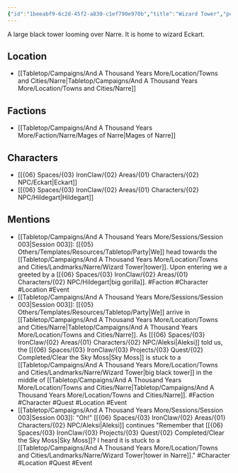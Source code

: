 ```yaml
---
{"id":"1beeabf9-6c2d-45f2-a830-c1ef790e970b","title":"Wizard Tower","publish":true,"date_created":"Tuesday, February 28th 2023, 1:45:15 pm","date_modified":"Tuesday, April 2nd 2024, 6:59:27 pm","path":"Tabletop/Campaigns/And A Thousand Years More/Location/Towns and Cities/Landmarks/Narre/Wizard Tower.md","permalink":"/tabletop/campaigns/and-a-thousand-years-more/location/towns-and-cities/landmarks/narre/wizard-tower/","PassFrontmatter":true}
---
```



A large black tower looming over Narre. It is home to wizard Eckart.

## Location

- [[Tabletop/Campaigns/And A Thousand Years More/Location/Towns and Cities/Narre\|Tabletop/Campaigns/And A Thousand Years More/Location/Towns and Cities/Narre]]

## Factions

- [[Tabletop/Campaigns/And A Thousand Years More/Faction/Narre/Mages of Narre\|Mages of Narre]]

## Characters

- [[{06} Spaces/{03} IronClaw/{02} Areas/{01} Characters/{02} NPC/Eckart\|Eckart]]
- [[{06} Spaces/{03} IronClaw/{02} Areas/{01} Characters/{02} NPC/Hildegart\|Hildegart]]

## Mentions

- [[Tabletop/Campaigns/And A Thousand Years More/Sessions/Session 003\|Session 003]]: [[{05} Others/Templates/Resources/Tabletop/Party\|We]] head towards the [[Tabletop/Campaigns/And A Thousand Years More/Location/Towns and Cities/Landmarks/Narre/Wizard Tower\|tower]]. Upon entering we a greeted by a [[{06} Spaces/{03} IronClaw/{02} Areas/{01} Characters/{02} NPC/Hildegart\|big gorilla]]. #Faction #Character #Location #Event
- [[Tabletop/Campaigns/And A Thousand Years More/Sessions/Session 003\|Session 003]]: [[{05} Others/Templates/Resources/Tabletop/Party\|We]] arrive in [[Tabletop/Campaigns/And A Thousand Years More/Location/Towns and Cities/Narre\|Tabletop/Campaigns/And A Thousand Years More/Location/Towns and Cities/Narre]]. As [[{06} Spaces/{03} IronClaw/{02} Areas/{01} Characters/{02} NPC/Aleksi\|Aleksi]] told us, the [[{06} Spaces/{03} IronClaw/{03} Projects/{03} Quest/{02} Completed/Clear the Sky Moss\|Sky Moss]] is stuck to a [[Tabletop/Campaigns/And A Thousand Years More/Location/Towns and Cities/Landmarks/Narre/Wizard Tower\|big black tower]] in the middle of [[Tabletop/Campaigns/And A Thousand Years More/Location/Towns and Cities/Narre\|Tabletop/Campaigns/And A Thousand Years More/Location/Towns and Cities/Narre]]. #Faction #Character #Quest #Location #Event
- [[Tabletop/Campaigns/And A Thousand Years More/Sessions/Session 003\|Session 003]]: "Oh!" [[{06} Spaces/{03} IronClaw/{02} Areas/{01} Characters/{02} NPC/Aleksi\|Aleksi]] continues "Remember that [[{06} Spaces/{03} IronClaw/{03} Projects/{03} Quest/{02} Completed/Clear the Sky Moss\|Sky Moss]]? I heard it is stuck to a [[Tabletop/Campaigns/And A Thousand Years More/Location/Towns and Cities/Landmarks/Narre/Wizard Tower\|tower in Narre]]." #Character #Location #Quest #Event

